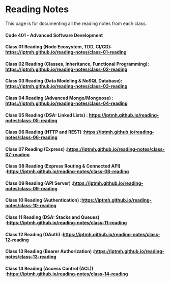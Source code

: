 # Reading Notes
This page is for documenting all the reading notes from each class.

#### Code 401 - Advanced Software Development

#### Class 01 Reading (Node Ecosystem, TDD, CI/CD): https://iptmh.github.io/reading-notes/class-01-reading

#### Class 02 Reading (Classes, Inheritance, Functional Programming): https://iptmh.github.io/reading-notes/class-02-reading

#### Class 03 Reading (Data Modeling & NoSQL Database): https://iptmh.github.io/reading-notes/class-03-reading

#### Class 04 Reading (Advanced Mongo/Mongoose) : https://iptmh.github.io/reading-notes/class-04-reading

#### Class 05 Reading (DSA: Linked Lists) : https://iptmh.github.io/reading-notes/class-05-reading

#### Class 06 Reading (HTTP and REST) :https://iptmh.github.io/reading-notes/class-06-reading

#### Class 07 Reading (Express) :https://iptmh.github.io/reading-notes/class-07-reading

#### Class 08 Reading (Express Routing & Connected API) :https://iptmh.github.io/reading-notes/class-08-reading

#### Class 09 Reading (API Server) :https://iptmh.github.io/reading-notes/class-09-reading

#### Class 10 Reading (Authentication) :https://iptmh.github.io/reading-notes/class-10-reading

#### Class 11 Reading (DSA: Stacks and Queues) :https://iptmh.github.io/reading-notes/class-11-reading

#### Class 12 Reading (OAuth) :https://iptmh.github.io/reading-notes/class-12-reading

#### Class 13 Reading (Bearer Authorization) :https://iptmh.github.io/reading-notes/class-13-reading

#### Class 14 Reading (Access Control (ACL)) :https://iptmh.github.io/reading-notes/class-14-reading


